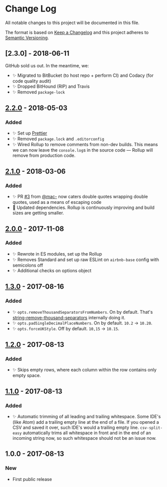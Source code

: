 # Change Log

All notable changes to this project will be documented in this file.

The format is based on [Keep a Changelog](http://keepachangelog.com/)
and this project adheres to [Semantic Versioning](http://semver.org/).

## [2.3.0] - 2018-06-11

GitHub sold us out. In the meantime, we:

- ✨ Migrated to BitBucket (to host repo + perform CI) and Codacy (for code quality audit)
- ✨ Dropped BitHound (RIP) and Travis
- ✨ Removed `package-lock`

## [2.2.0] - 2018-05-03

### Added

- ✨ Set up [Prettier](https://prettier.io)
- ✨ Removed `package.lock` and `.editorconfig`
- ✨ Wired Rollup to remove comments from non-dev builds. This means we can now leave the `console.log`s in the source code — Rollup will remove from production code.

## [2.1.0] - 2018-03-06

### Added

- ✨ PR [#3](https://github.com/codsen/csv-split-easy/pull/3) from [@mac-](https://github.com/mac-) now caters double quotes wrapping double quotes, used as a means of escaping code
- 🔧 Updated dependencies. Rollup is continuously improving and build sizes are getting smaller.

## [2.0.0] - 2017-11-08

### Added

- ✨ Rewrote in ES modules, set up the Rollup
- ✨ Removes Standard and set up raw ESLint on `airbnb-base` config with semicolons off
- ✨ Additional checks on options object

## [1.3.0] - 2017-08-16

### Added

- ✨ `opts.removeThousandSeparatorsFromNumbers`. On by default. That's [string-remove-thousand-separators](https://github.com/codsen/string-remove-thousand-separators) internally doing it.
- ✨ `opts.padSingleDecimalPlaceNumbers`. On by default. `10.2` → `10.20`.
- ✨ `opts.forceUKStyle`. Off by default. `10,15` → `10.15`.

## [1.2.0] - 2017-08-13

### Added

- ✨ Skips empty rows, where each column within the row contains only empty space.

## [1.1.0] - 2017-08-13

### Added

- ✨ Automatic trimming of all leading and trailing whitespace. Some IDE's (like Atom) add a trailing empty line at the end of a file. If you opened a CSV and saved it over, such IDE's would a trailing empty line. `csv-split-easy` automatically trims all whitespace in front and in the end of an incoming string now, so such whitespace should not be an issue now.

## 1.0.0 - 2017-08-13

### New

- First public release

[1.1.0]: https://github.com/codsen/csv-split-easy/compare/v1.0.2...v1.1.0
[1.2.0]: https://github.com/codsen/csv-split-easy/compare/v1.1.0...v1.2.0
[1.3.0]: https://github.com/codsen/csv-split-easy/compare/v1.2.0...v1.3.0
[2.0.0]: https://github.com/codsen/csv-split-easy/compare/v1.3.0...v2.0.0
[2.1.0]: https://github.com/codsen/csv-split-easy/compare/v2.0.0...v2.1.0
[2.2.0]: https://github.com/codsen/csv-split-easy/compare/v2.1.0...v2.2.0
